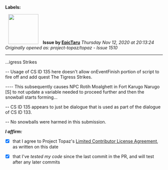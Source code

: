 **Labels:**



<a href="https://github.com/EpicTaru"><img src="https://avatars3.githubusercontent.com/u/26195580?v=4" width="96" height="96" hspace="10"></img></a> **Issue by [EpicTaru](https://github.com/EpicTaru)**
_Thursday Nov 12, 2020 at 20:13:24_
_Originally opened as: project-topaz/topaz - Issue 1510_

----

…igress Strikes

-- Usage of CS ID 135 here doesn't allow onEventFinish portion of script to fire off and add quest The Tigress Strikes.
---- This subsequently causes NPC Rotih Moalghett in Fort Karugo Narugo [S] to not update a variable needed to proceed further and then the snowball starts forming...
-- CS ID 135 appears to just be dialogue that is used as part of the dialogue of CS ID 133.
-- No snowballs were harmed in this submission.

<!-- place 'x' mark between square [] brackets to affirm: -->
**_I affirm:_**
- [x] that I agree to Project Topaz's [Limited Contributor License Agreement](http://project-topaz.com/blob/release/CONTRIBUTOR_AGREEMENT.md), as written on this date
- [x] that I've _tested my code_ since the last commit in the PR, and will test after any later commits


